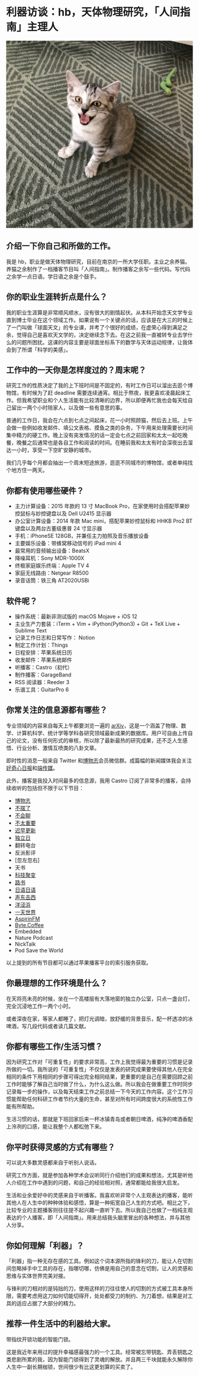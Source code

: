 # 利器访谈：hb，天体物理研究，「人间指南」主理人

![cat](images/22_image.jpg)

## 介绍一下你自己和所做的工作。

我是 hb，职业是做天体物理研究，目前在南京的一所大学任职。主业之余养猫。养猫之余制作了一档播客节目叫「人间指南」。制作播客之余写一些代码。写代码之余学一点日语。学日语之余是个鼓手。

## 你的职业生涯转折点是什么？

我的职业生涯算是非常顺风顺水，没有很大的剧情起伏。从本科开始念天文学专业直到博士毕业在这个领域工作。如果说有一个关键点的话，应该是在大三的时候上了一门叫做「球面天文」的专业课，并考了个很好的成绩，在虚荣心得到满足之余，觉得自己是喜欢天文学的，决定继续念下去。在这之前我一直被转专业去学什么的问题所困扰。这课的内容主要是球面坐标系下的数学与天体运动规律，让我体会到了所谓「科学的美感」。

## 工作中的一天你是怎样度过的？周末呢？

研究工作的性质决定了我的上下班时间是不固定的，有时工作日可以溜出去逛个博物馆，有时候为了赶 deadline 需要连续通宵。相比于熬夜，我更喜欢凌晨起床工作。但我希望职业和个人生活能有比较清晰的边界，所以即便再忙我也会每天给自己留出一两个小时陪家人，以及做一些有意思的事。

普通的工作日，我会在六点到七点之间起床，花一小时照顾猫，然后去上班。上午会做一些例如收发邮件、填公文表格、摸鱼之类的杂务，下午用来处理需要长时间集中精力的硬工作。晚上没有突发情况的话一定会七点之前回家和太太一起吃晚餐，晚餐之后通常也是各自工作和阅读的时间。在睡前我和太太有时会深夜出去溜达一小时，享受一下空旷安静的城市。

我们几乎每个月都会抽出一个周末短途旅游，逛逛不同城市的博物馆，或者单纯找个地方住一两天。

## 你都有使用哪些硬件？

- 主力计算设备：2015 年款的 13 寸 MacBook Pro，在家使用时会搭配苹果妙控鼠标与妙控键盘以及 Dell U2415 显示器
- 办公室计算设备：2014 年款 Mac mini，搭配苹果妙控鼠标和 HHKB Pro2 BT 键盘以及两台古董级惠普 24 寸显示器
- 手机：iPhoneSE 128GB，并兼任主力拍照及音乐播放设备
- 主要娱乐设备：带蜂窝移动信号的 iPad mini 4
- 最常用的音频输出设备：BeatsX
- 降噪耳机：Sony MDR-1000X
- 终极家庭娱乐终端：Apple TV 4
- 家庭无线路由：Netgear R8500
- 录音话筒：铁三角 AT2020USBi

## 软件呢？

- 操作系统：最新非测试版的 macOS Mojave + iOS 12
- 主业生产力套装：iTerm + Vim + iPython(Python3) + Git + TeX Live + Sublime Text
- 记录工作日志和日常写作： Notion
- 制定工作计划：Things
- 日程安排：苹果系统日历
- 收发邮件：苹果系统邮件
- 听播客：Castro（初代）
- 制作播客：GarageBand
- RSS 阅读器：Reeder 3
- 乐谱工具：GuitarPro 6

## 你常关注的信息源都有哪些？

专业领域的内容来自每天上午都要浏览一遍的 [arXiv](http://arxiv.org)，这是一个涵盖了物理、数学、计算机科学、统计学等学科各研究领域最新成果的数据库。用户可自由上传自己的论文，没有任何形式的审核，所以除了最新最热的研究成果，还不乏人生感悟、行业分析、激情互喷类的八卦文章。

即时性的消息一般来自 Twitter 和[博物志](https://bowuzhi.fm)会员微信群。成篇幅的新闻媒体我会关注[好奇心日报](https://www.qdaily.com)和[端传媒](https://theinitium.com)。

此外，播客是我投入时间最多的信息源，我用 Castro 订阅了非常多的播客，会持续收听的包括但不限于以下节目：

- [博物志](https://bowuzhi.fm)
- [不摆了](http://bubaile.net)
- [不会聊](https://buhuiliao.fireside.fm)
- [不太重要](https://butaizhongyao.fireside.fm)
- [迟早更新](http://www.weareones.com/podcast)
- [独立日](https://riyu.io/independenceday/)
- 翻转电台
- 反派影评
- [忽左忽右]
- 天书
- [科技聚变](https://techfusionfm.com)
- [路书](http://lushu88.com)
- [日语日语](https://riyu.io/hibi/)
- [声东击西](https://www.etw.fm/)
- [洋泾浜](https://www.yangjingbang.fm)
- [一天世界](yitianshijie.neet)
- [AspirinFM](http://aspirin.fireside.fm)
- [Byte.Coffee](http://byte.coffee/)
- Embedded
- Nature Podcast
- NickTalk
- Pod Save the World

以上提到的所有节目都可以通过苹果播客平台的索引服务获取。

## 你最理想的工作环境是什么？

在天将亮未亮的时候，坐在一个高楼层有大落地窗的独立办公室，只点一盏台灯，完全沉浸地工作一两个小时。 

或者深夜在家，等家人都睡了，把灯光调暗，放舒缓的背景音乐，配一杯透凉的冰啤酒，写几段代码或者读几篇文献。

## 你都有哪些工作/生活习惯？

因为研究工作对「可重复性」的要求非常高，工作上我觉得最为重要的习惯是记录所做的一切。我所说的「可重复性」不仅仅是发表的研究成果要使得其他人在完全相同的条件下用相同的步骤可得出完全相同结果，更重要的是自己在需要回顾之前工作时能够了解自己当时做了什么，为什么这么做。所以我会在做重要工作时同步记录每一步的操作，以及每天结束工作之前总结一下今天的工作内容。这个工作习惯能帮助任何科研工作者节约大量的生命，甚至对所有时间跨度很大的系统性工作能有所帮助。

生活习惯的话，那就是下班回家后来一杯冰镇青岛或者朝日啤酒，纯净的啤酒香配上泠冽的口感，能让我整个人都松弛下来。

## 你平时获得灵感的方式有哪些？

可以说大多数灵感都来自于听别人说话。

研究工作方面，就是参加各种学术会议听同行介绍他们的成果和想法，尤其是听他人介绍在工作中遇到的问题，和自己的经验相对照，通常都能给我很大启发。

生活和业余爱好中的灵感来自于听播客。我喜欢听非常个人主观表达的播客，能听其他人在人生中的种种体验和感悟，算是一种拓宽自己人生的方式吧。相比之下，比较专业的主题播客则往往提不起兴趣一直听下去。所以我自己也做了一档纯主观表达的个人播客，即「人间指南」。用来总结我头脑里冒出的各种想法，并与其他人分享。

## 你如何理解「利器」？

「利器」指一种无存在感的工具。例如这个词本源所指的锋利的刀，能让人在切割间忽略掉手中工具的存在，指哪切哪，仿佛是用自己的意念在切割，让人的灵感和思维与实体世界完美对接。

与锋利的刀相对的是钝拙的刀，使用这样的刀往往使人的切割的方式被工具本身所限，需要考虑用这刀如何切能切得开，处处都受刀的制约、为刀着想，结果是对工具的适应占据了大部分的精力。

## 推荐一件生活中的利器给大家。

带指纹开锁功能的智能门锁。

这是我近年来用过的提升幸福感最强力的一个工具。经常被忘带钥匙、弄丢钥匙之类悲剧所累的我，因为智能门锁得到了灵魂的解放。并且两三千块就能永久解除你人生中一副长期枷锁，世间很少有比这更划算的买卖了。